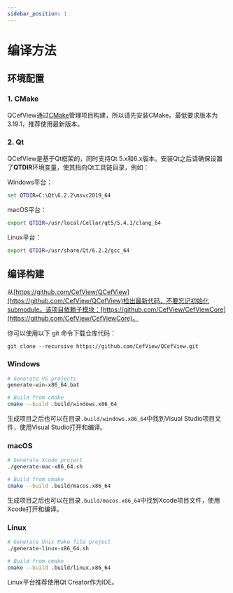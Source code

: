 ```yaml
---
sidebar_position: 1
---
```


# 编译方法

## 环境配置

### 1. CMake

QCefView通过[CMake](https://cmake.org/)管理项目构建，所以请先安装CMake。最低要求版本为3.19.1，推荐使用最新版本。

### 2. Qt

QCefView是基于Qt框架的，同时支持Qt 5.x和6.x版本。安装Qt之后请确保设置了**QTDIR**环境变量，使其指向Qt工具链目录，例如：

Windows平台：
```bat
set QTDIR=C:\Qt\6.2.2\msvc2019_64
```

macOS平台：
```bash
export QTDIR=/usr/local/Cellar/qt5/5.4.1/clang_64
``` 

Linux平台：
```bash
export QTDIR=/usr/share/Qt/6.2.2/gcc_64
``` 

## 编译构建


从[https://github.com/CefView/QCefView](https://github.com/CefView/QCefView)检出最新代码，不要忘记初始化submodule。该项目依赖子模块：[https://github.com/CefView/CefViewCore](https://github.com/CefView/CefViewCore)。

你可以使用以下 git 命令下载仓库代码：

```
git clone --recursive https://github.com/CefView/QCefView.git
```
### Windows
```bash
# Generate VS projects
generate-win-x86_64.bat

# Build from cmake
cmake --build .build/windows.x86_64
```

生成项目之后也可以在目录`.build/windows.x86_64`中找到Visual Studio项目文件，使用Visual Studio打开和编译。

### macOS
```bash
# Generate Xcode project
./generate-mac-x86_64.sh

# Build from cmake 
cmake --build .build/macos.x86_64
```

生成项目之后也可以在目录`.build/macos.x86_64`中找到Xcode项目文件，使用Xcode打开和编译。

### Linux 
```bash
# Generate Unix Make file project
./generate-linux-x86_64.sh

# Build from cmake 
cmake --build .build/linux.x86_64
```

Linux平台推荐使用Qt Creator作为IDE。
